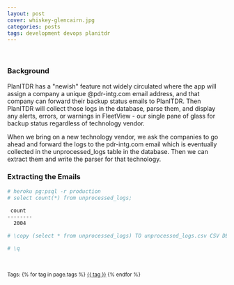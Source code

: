 ```yaml
---
layout: post
cover: whiskey-glencairn.jpg
categories: posts
tags: development devops planitdr
---
```

<br />
<h3>Background</h3>

PlanITDR has a "newish" feature not widely circulated where the app will assign a company a unique @pdr-intg.com email address, and that company can forward their backup status emails to PlanITDR. Then PlanITDR will collect those logs in the database, parse them, and display any alerts, errors, or warnings in FleetView - our single pane of glass for backup status regardless of technology vendor.

When we bring on a new technology vendor, we ask the companies to go ahead and forward the logs to the pdr-intg.com email which is eventually collected in the unprocessed\_logs table in the database. Then we can extract them and write the parser for that technology.

<h3>Extracting the Emails</h3>

```bash
# heroku pg:psql -r production
# select count(*) from unprocessed_logs;

 count
--------
  2004	

# \copy (select * from unprocessed_logs) TO unprocessed_logs.csv CSV DELIMITER ',' CSV HEADER

# \q
```
<br />


<p><small>
Tags: 	
  {% for tag in page.tags %}
    <a href="/tags/{{ tag }}/">{{ tag }}</a>
  {% endfor %}
</small></p>